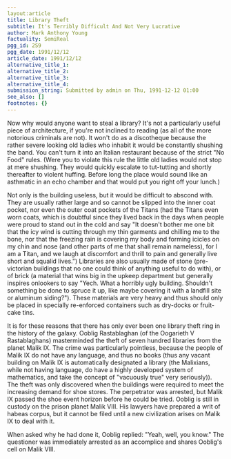 ```yaml
---
layout:article
title: Library Theft
subtitle: It's Terribly Difficult And Not Very Lucrative
author: Mark Anthony Young
factuality: SemiReal
pgg_id: 2S9
pgg_date: 1991/12/12
article_date: 1991/12/12
alternative_title_1: 
alternative_title_2: 
alternative_title_3: 
alternative_title_4: 
submission_string: Submitted by admin on Thu, 1991-12-12 01:00
see_also: []
footnotes: {}
---
```

<div>
<p>Now why would anyone want to steal a library? It's not a particularly useful piece of architecture, if you're not inclined to reading (as all of the more notorious criminals are not). It won't do as a discotheque because the rather severe looking old ladies who inhabit it would be constantly shushing the band. You can't turn it into an Italian restaurant because of the strict "No Food" rules. (Were you to violate this rule the little old ladies would not stop at mere shushing. They would quickly escalate to tut-tutting and shortly thereafter to violent huffing. Before long the place would sound like an asthmatic in an echo chamber and that would put you right off your lunch.)</p>
<p>Not only is the building useless, but it would be difficult to abscond with. They are usually rather large and so cannot be slipped into the inner coat pocket, nor even the outer coat pockets of the Titans (had the Titans even worn coats, which is doubtful since they lived back in the days when people were proud to stand out in the cold and say "It doesn't bother me one bit that the icy wind is cutting through my thin garments and chilling me to the bone, nor that the freezing rain is covering my body and forming icicles on my chin and nose (and other parts of me that shall remain nameless), for I am a Titan, and we laugh at discomfort and thrill to pain and generally live short and squalid lives.") Libraries are also usually made of stone (pre-victorian buildings that no one could think of anything useful to do with), or of brick (a material that wins big in the upkeep department but generally inspires onlookers to say "Yech. What a horribly ugly building. Shouldn't something be done to spruce it up, like maybe covering it with a landfill site or aluminum siding?"). These materials are very heavy and thus should only be placed in specially re-enforced containers such as dry-docks or fruit-cake tins.</p>
<p>It is for these reasons that there has only ever been one library theft ring in the history of the galaxy. Ooblig Rastablaghan (of the Oogarieth V Rastablaghans) masterminded the theft of seven hundred libraries from the planet Malik IX. The crime was particularly pointless, because the people of Malik IX do not have any language, and thus no books (thus any vacant building on Malik IX is automatically designated a library (the Malixians, while not having language, do have a highly developed system of mathematics, and take the concept of "vacuously true" very seriously)). The theft was only discovered when the buildings were required to meet the increasing demand for shoe stores. The perpetrator was arrested, but Malik IX passed the shoe event horizon before he could be tried. Ooblig is still in custody on the prison planet Malik VIII. His lawyers have prepared a writ of habeas corpus, but it cannot be filed until a new civilization arises on Malik IX to deal with it.</p>
<p>When asked why he had done it, Ooblig replied: "Yeah, well, you know." The questioner was immediately arrested as an accomplice and shares Ooblig's cell on Malik VIII. <!--Amazon_CLS_IM_END--></p>
</div>


